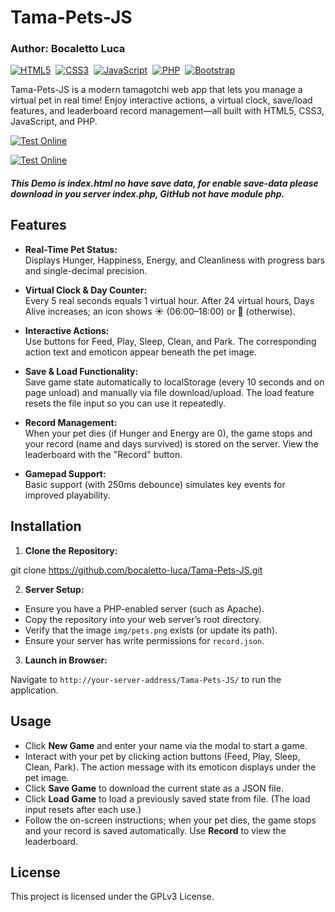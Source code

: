 # Tama-Pets-JS
### Author: Bocaletto Luca

[![HTML5](https://img.shields.io/badge/HTML5-E34F26?style=for-the-badge&logo=html5&logoColor=white)](https://developer.mozilla.org/en-US/docs/Web/Guide/HTML/HTML5)&nbsp;
[![CSS3](https://img.shields.io/badge/CSS3-1572B6?style=for-the-badge&logo=css3&logoColor=white)](https://developer.mozilla.org/en-US/docs/Web/CSS)&nbsp;
[![JavaScript](https://img.shields.io/badge/JavaScript-F7DF1E?style=for-the-badge&logo=javascript&logoColor=black)](https://developer.mozilla.org/en-US/docs/Web/JavaScript)&nbsp;
[![PHP](https://img.shields.io/badge/PHP-777BB4?style=for-the-badge&logo=php&logoColor=white)](https://www.php.net/)&nbsp;
[![Bootstrap](https://img.shields.io/badge/Bootstrap-7952B3?style=for-the-badge&logo=bootstrap&logoColor=white)](https://getbootstrap.com/)

Tama-Pets-JS is a modern tamagotchi web app that lets you manage a virtual pet in real time! Enjoy interactive actions, a virtual clock, save/load features, and leaderboard record management—all built with HTML5, CSS3, JavaScript, and PHP.

[![Test Online](https://img.shields.io/badge/Test%20OnlineEnglish-Click%20Here-brightgreen?style=for-the-badge)](https://bocaletto-luca.github.io/Tama-Pets/index.html)

[![Test Online](https://img.shields.io/badge/Test%20OnlineItalian-Click%20Here-brightgreen?style=for-the-badge)](https://bocaletto-luca.github.io/Tama-Pets/index-ita.html)

##### This Demo is index.html no have save data, for enable save-data please download in you server index.php, GitHub not have module php. 

## Features

- **Real-Time Pet Status:**  
  Displays Hunger, Happiness, Energy, and Cleanliness with progress bars and single-decimal precision.
  
- **Virtual Clock & Day Counter:**  
  Every 5 real seconds equals 1 virtual hour. After 24 virtual hours, Days Alive increases; an icon shows ☀️ (06:00–18:00) or 🌙 (otherwise).

- **Interactive Actions:**  
  Use buttons for Feed, Play, Sleep, Clean, and Park. The corresponding action text and emoticon appear beneath the pet image.

- **Save & Load Functionality:**  
  Save game state automatically to localStorage (every 10 seconds and on page unload) and manually via file download/upload. The load feature resets the file input so you can use it repeatedly.

- **Record Management:**  
  When your pet dies (if Hunger and Energy are 0), the game stops and your record (name and days survived) is stored on the server. View the leaderboard with the "Record" button.

- **Gamepad Support:**  
  Basic support (with 250ms debounce) simulates key events for improved playability.

## Installation

1. **Clone the Repository:**

git clone https://github.com/bocaletto-luca/Tama-Pets-JS.git


2. **Server Setup:**

- Ensure you have a PHP-enabled server (such as Apache).
- Copy the repository into your web server’s root directory.
- Verify that the image `img/pets.png` exists (or update its path).
- Ensure your server has write permissions for `record.json`.

3. **Launch in Browser:**

Navigate to `http://your-server-address/Tama-Pets-JS/` to run the application.

## Usage

- Click **New Game** and enter your name via the modal to start a game.
- Interact with your pet by clicking action buttons (Feed, Play, Sleep, Clean, Park). The action message with its emoticon displays under the pet image.
- Click **Save Game** to download the current state as a JSON file.
- Click **Load Game** to load a previously saved state from file. (The load input resets after each use.)
- Follow the on-screen instructions; when your pet dies, the game stops and your record is saved automatically. Use **Record** to view the leaderboard.

## License

This project is licensed under the GPLv3 License.
